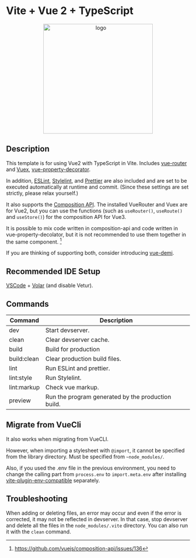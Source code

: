# Vite + Vue 2 + TypeScript

<p align="center">
<img src="https://user-images.githubusercontent.com/480173/157433672-3d896453-9689-45e2-bbef-d91b29d72c4b.png" alt="logo" width="300" height="300" />
</p>

## Description

This template is for using Vue2 with TypeScript in Vite. Includes [vue-router](https://router.vuejs.org/) and [Vuex](https://vuex.vuejs.org/), [vue-property-decorator](https://github.com/kaorun343/vue-property-decorator).

In addition, [ESLint](https://eslint.org/), [Stylelint](https://stylelint.io/), and [Prettier](https://prettier.io/) are also included and are set to be executed automatically at runtime and commit. (Since these settings are set strictly, please relax yourself.)

It also supports the [Composition API](https://github.com/vuejs/composition-api). The installed VueRouter and Vuex are for Vue2, but you can use the functions (such as `useRouter()`, `useRoute()` and `useStore()`) for the composition API for Vue3.

It is possible to mix code written in composition-api and code written in vue-property-decolator, but it is not recommended to use them together in the same component. [^1]

If you are thinking of supporting both, consider introducing [vue-demi](https://github.com/vueuse/vue-demi).

## Recommended IDE Setup

[VSCode](https://code.visualstudio.com/) + [Volar](https://marketplace.visualstudio.com/items?itemName=johnsoncodehk.volar) (and disable Vetur).

## Commands

| Command     | Description                                        |
| ----------- | -------------------------------------------------- |
| dev         | Start devserver.                                   |
| clean       | Clear devserver cache.                             |
| build       | Build for production                               |
| build:clean | Clear production build files.                      |
| lint        | Run ESLint and prettier.                           |
| lint:style  | Run Stylelint.                                     |
| lint:markup | Check vue markup.                                  |
| preview     | Run the program generated by the production build. |

## Migrate from VueCli

It also works when migrating from VueCLI.

However, when importing a stylesheet with `@import`, it cannot be specified from the library directory. Must be specified from `~node_modules/`.

Also, if you used the .env file in the previous environment, you need to change the calling part from `process.env` to `import.meta.env` after installing [vite-plugin-env-compatible](https://github.com/IndexXuan/vite-plugin-env-compatible) separately.

## Troubleshooting

When adding or deleting files, an error may occur and even if the error is corrected, it may not be reflected in devserver. In that case, stop devserver and delete all the files in the `node_modules/.vite` directory. You can also run it with the `clean` command.

[^1]: <https://github.com/vuejs/composition-api/issues/136>
